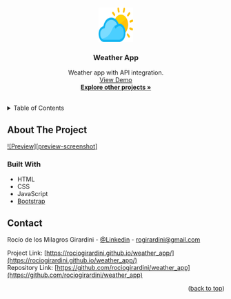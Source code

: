 <div id="top"></div>

<!-- PROJECT LOGO -->
<br />
<div align="center">
  <a href="https://github.com/rociogirardini/weather_app/">
    <img src="./media/weather_logo.webp" alt="Logo" width="80" height="80">
  </a>

<h3 align="center">Weather App</h3>

  <p align="center">
    Weather app with API integration.
    <br />
    <a href="https://rociogirardini.github.io/weather_app/">View Demo</a>
    <br />
    <a href="https://github.com/rociogirardini/"><strong>Explore other projects »</strong></a>
    <br />
    <br />
  </p>
</div>

<!-- TABLE OF CONTENTS -->
<details>
  <summary>Table of Contents</summary>
  <ol>
    <li>
      <a href="#about-the-project">About The Project</a>
      <ul>
        <li><a href="#built-with">Built With</a></li>
      </ul>
    </li>
    <li><a href="#contact">Contact</a></li>
  </ol>
</details>

<!-- ABOUT THE PROJECT -->
## About The Project

[![Preview][preview-screenshot]](./media/project_preview.png)



### Built With

* HTML
* CSS
* JavaScript
* [Bootstrap](https://getbootstrap.com)

<!-- CONTACT -->
## Contact

Rocío de los Milagros Girardini - [@Linkedin](https://www.linkedin.com/in/rocio-girardini/) - rogirardini@gmail.com

Project Link: [https://rociogirardini.github.io/weather_app/](https://rociogirardini.github.io/weather_app/)
<br />
Repository Link: [https://github.com/rociogirardini/weather_app](https://github.com/rociogirardini/weather_app)

<p align="right">(<a href="#top">back to top</a>)</p>
